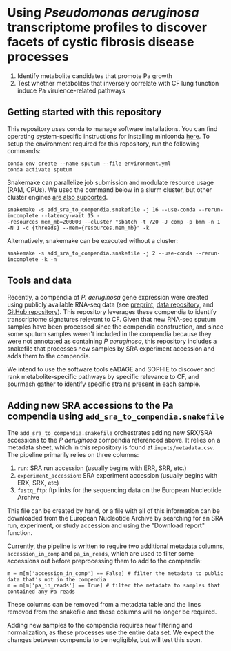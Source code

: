 # Using *Pseudomonas aeruginosa* transcriptome profiles to discover facets of cystic fibrosis disease processes

1) Identify metabolite candidates that promote Pa growth 
2) Test whether metabolites that inversely correlate with CF lung function induce Pa virulence-related pathways

## Getting started with this repository


This repository uses conda to manage software installations. 
You can find operating system-specific instructions for installing miniconda [here](https://docs.conda.io/en/latest/miniconda.html).
To setup the environment required for this repository, run the following commands:
```
conda env create --name sputum --file environment.yml
conda activate sputum
```


Snakemake can parallelize job submission and modulate resource usage (RAM, CPUs). 
We used the command below in a slurm cluster, but other cluster engines [are also supported](https://snakemake.readthedocs.io/en/stable/executing/cluster.html).

```
snakemake -s add_sra_to_compendia.snakefile -j 16 --use-conda --rerun-incomplete --latency-wait 15 -
-resources mem_mb=200000 --cluster "sbatch -t 720 -J comp -p bmm -n 1 -N 1 -c {threads} --mem={resources.mem_mb}" -k
```

Alternatively, snakemake can be executed without a cluster:
```
snakemake -s add_sra_to_compendia.snakefile -j 2 --use-conda --rerun-incomplete -k -n
```

## Tools and data

Recently, a compendia of *P. aeruginosa* gene expression were created using publicly available RNA-seq data (see [preprint](https://doi.org/10.1101/2022.01.24.477642), [data repository](https://osf.io/s9gyu/), and [GitHub repository](https://github.com/georgiadoing/pa-seq-compendia)).
This repository leverages these compendia to identify transcriptome signatures relevant to CF. 
Given that new RNA-seq sputum samples have been processed since the compendia construction, and since some sputum samples weren't included in the compendia because they were not annotated as containing *P aeruginosa*, this repository includes a snakefile that processes new samples by SRA experiment accession and adds them to the compendia.

We intend to use the software tools eADAGE and SOPHIE to discover and rank metabolite-specific pathways by specific relevance to CF, and sourmash gather to identify specific strains present in each sample.

## Adding new SRA accessions to the Pa compendia using `add_sra_to_compendia.snakefile`

The `add_sra_to_compendia.snakefile` orchestrates adding new SRX/SRA accessions to the *P aeruginosa* compendia referenced above.
It relies on a metadata sheet, which in this repository is found at `inputs/metadata.csv`.
The pipeline primarily relies on three columns:

1. `run`: SRA run accession (usually begins with ERR, SRR, etc.)
2. `experiment_accession`: SRA experiment accession (usually begins with ERX, SRX, etc)
3. `fastq_ftp`: ftp links for the sequencing data on the European Nucleotide Archive

This file can be created by hand, or a file with all of this information can be downloaded from the European Nucleotide Archive by searching for an SRA run, experiment, or study accession and using the "Download report" function. 

Currently, the pipeline is written to require two additional metadata columns, `accession_in_comp` and `pa_in_reads`, which are used to filter some accessions out before preprocessing them to add to the compendia:
``` 
m = m[m['accession_in_comp'] == False] # filter the metadata to public data that's not in the compendia
m = m[m['pa_in_reads'] == True] # filter the metadata to samples that contained any Pa reads
```
These columns can be removed from a metadata table and the lines removed from the snakefile and those columns will no longer be required.

Adding new samples to the compendia requires new filtering and normalization, as these processes use the entire data set.
We expect the changes between compendia to be negligible, but will test this soon.

